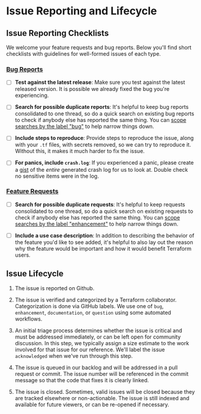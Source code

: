 # Issue Reporting and Lifecycle

## Issue Reporting Checklists

We welcome your feature requests and bug reports. Below you'll find short checklists with guidelines for well-formed
issues of each type.

### [Bug Reports](https://github.com/hashicorp/terraform-provider-kubernetes/issues/new/choose)

 - [ ] __Test against the latest release__: Make sure you test against the latest
   released version. It is possible we already fixed the bug you're experiencing.

 - [ ] __Search for possible duplicate reports__: It's helpful to keep bug
   reports consolidated to one thread, so do a quick search on existing bug
   reports to check if anybody else has reported the same thing. You can [scope
      searches by the label "bug"](https://github.com/hashicorp/terraform-provider-kubernetes/issues?q=is%3Aopen+is%3Aissue+label%3Abug) to help narrow things down.

 - [ ] __Include steps to reproduce__: Provide steps to reproduce the issue,
   along with your `.tf` files, with secrets removed, so we can try to
   reproduce it. Without this, it makes it much harder to fix the issue.

 - [ ] __For panics, include `crash.log`__: If you experienced a panic, please
   create a [gist](https://gist.github.com) of the *entire* generated crash log
   for us to look at. Double check no sensitive items were in the log.

### [Feature Requests](https://github.com/hashicorp/terraform-provider-kubernetes/issues/new/choose)

 - [ ] __Search for possible duplicate requests__: It's helpful to keep requests
   consolidated to one thread, so do a quick search on existing requests to
   check if anybody else has reported the same thing. You can [scope searches by
      the label "enhancement"](https://github.com/hashicorp/terraform-provider-kubernetes/issues?q=is%3Aopen+is%3Aissue+label%3Aenhancement) to help narrow things down.

 - [ ] __Include a use case description__: In addition to describing the
   behavior of the feature you'd like to see added, it's helpful to also lay
   out the reason why the feature would be important and how it would benefit
   Terraform users.


## Issue Lifecycle

1. The issue is reported on Github.

2. The issue is verified and categorized by a Terraform collaborator.
   Categorization is done via GitHub labels. We use
   one of `bug`, `enhancement`, `documentation`, or `question` using some automated workflows.

3. An initial triage process determines whether the issue is critical and must
    be addressed immediately, or can be left open for community discussion. In this step, we typically assign a size estimate to the work involved for that issue for our reference. We'll label the issue `acknowledged` when we've run through this step.

4. The issue is queued in our backlog and will be addressed in a pull request or commit. The issue number will be
   referenced in the commit message so that the code that fixes it is clearly
   linked.

5. The issue is closed. Sometimes, valid issues will be closed because they are
   tracked elsewhere or non-actionable. The issue is still indexed and
   available for future viewers, or can be re-opened if necessary.
